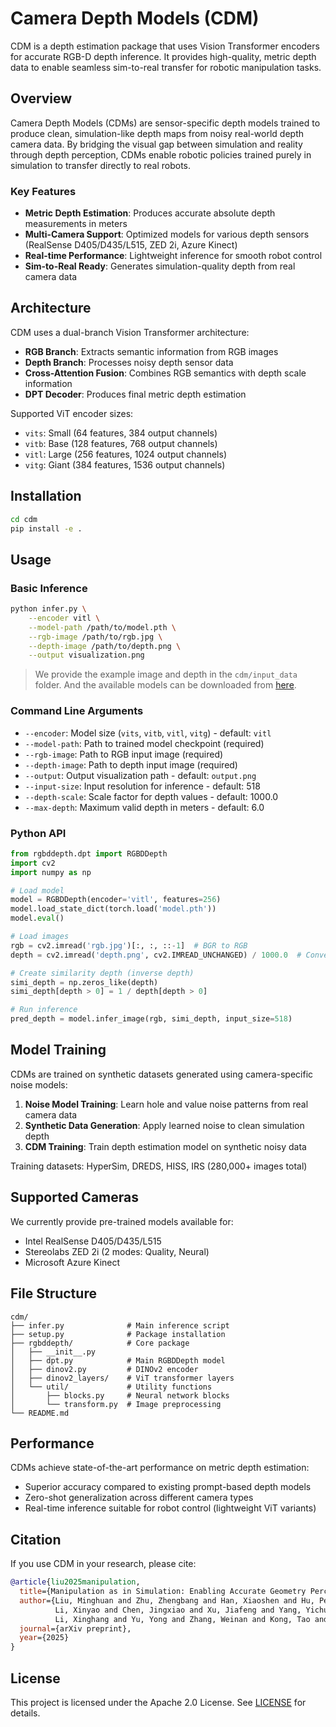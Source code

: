 # Camera Depth Models (CDM)

CDM is a depth estimation package that uses Vision Transformer encoders for accurate RGB-D depth inference. It provides high-quality, metric depth data to enable seamless sim-to-real transfer for robotic manipulation tasks.

## Overview

Camera Depth Models (CDMs) are sensor-specific depth models trained to produce clean, simulation-like depth maps from noisy real-world depth camera data. By bridging the visual gap between simulation and reality through depth perception, CDMs enable robotic policies trained purely in simulation to transfer directly to real robots.

### Key Features

- **Metric Depth Estimation**: Produces accurate absolute depth measurements in meters
- **Multi-Camera Support**: Optimized models for various depth sensors (RealSense D405/D435/L515, ZED 2i, Azure Kinect)  
- **Real-time Performance**: Lightweight inference for smooth robot control
- **Sim-to-Real Ready**: Generates simulation-quality depth from real camera data

## Architecture

CDM uses a dual-branch Vision Transformer architecture:
- **RGB Branch**: Extracts semantic information from RGB images
- **Depth Branch**: Processes noisy depth sensor data  
- **Cross-Attention Fusion**: Combines RGB semantics with depth scale information
- **DPT Decoder**: Produces final metric depth estimation

Supported ViT encoder sizes:
- `vits`: Small (64 features, 384 output channels)
- `vitb`: Base (128 features, 768 output channels) 
- `vitl`: Large (256 features, 1024 output channels)
- `vitg`: Giant (384 features, 1536 output channels)

## Installation

```bash
cd cdm
pip install -e .
```

## Usage

### Basic Inference

```bash
python infer.py \
    --encoder vitl \
    --model-path /path/to/model.pth \
    --rgb-image /path/to/rgb.jpg \
    --depth-image /path/to/depth.png \
    --output visualization.png
```

> We provide the example image and depth in the `cdm/input_data` folder. And the available models can be downloaded from [here](https://huggingface.co/collections/depth-anything/camera-depth-models-68b521181dedd223f4b020db).
### Command Line Arguments

- `--encoder`: Model size (`vits`, `vitb`, `vitl`, `vitg`) - default: `vitl`
- `--model-path`: Path to trained model checkpoint (required)
- `--rgb-image`: Path to RGB input image (required) 
- `--depth-image`: Path to depth input image (required)
- `--output`: Output visualization path - default: `output.png`
- `--input-size`: Input resolution for inference - default: 518
- `--depth-scale`: Scale factor for depth values - default: 1000.0
- `--max-depth`: Maximum valid depth in meters - default: 6.0

### Python API

```python
from rgbddepth.dpt import RGBDDepth
import cv2
import numpy as np

# Load model
model = RGBDDepth(encoder='vitl', features=256)
model.load_state_dict(torch.load('model.pth'))
model.eval()

# Load images
rgb = cv2.imread('rgb.jpg')[:, :, ::-1]  # BGR to RGB
depth = cv2.imread('depth.png', cv2.IMREAD_UNCHANGED) / 1000.0  # Convert to meters

# Create similarity depth (inverse depth)
simi_depth = np.zeros_like(depth)
simi_depth[depth > 0] = 1 / depth[depth > 0]

# Run inference
pred_depth = model.infer_image(rgb, simi_depth, input_size=518)
```

## Model Training

CDMs are trained on synthetic datasets generated using camera-specific noise models:

1. **Noise Model Training**: Learn hole and value noise patterns from real camera data
2. **Synthetic Data Generation**: Apply learned noise to clean simulation depth  
3. **CDM Training**: Train depth estimation model on synthetic noisy data

Training datasets: HyperSim, DREDS, HISS, IRS (280,000+ images total)

## Supported Cameras

We currently provide pre-trained models available for:
- Intel RealSense D405/D435/L515
- Stereolabs ZED 2i (2 modes: Quality, Neural)
- Microsoft Azure Kinect

## File Structure

```
cdm/
├── infer.py              # Main inference script
├── setup.py              # Package installation
├── rgbddepth/            # Core package
│   ├── __init__.py
│   ├── dpt.py            # Main RGBDDepth model
│   ├── dinov2.py         # DINOv2 encoder
│   ├── dinov2_layers/    # ViT transformer layers
│   └── util/             # Utility functions
│       ├── blocks.py     # Neural network blocks
│       └── transform.py  # Image preprocessing
└── README.md
```

## Performance

CDMs achieve state-of-the-art performance on metric depth estimation:
- Superior accuracy compared to existing prompt-based depth models
- Zero-shot generalization across different camera types
- Real-time inference suitable for robot control (lightweight ViT variants)

## Citation

If you use CDM in your research, please cite:

```bibtex
@article{liu2025manipulation,
  title={Manipulation as in Simulation: Enabling Accurate Geometry Perception in Robots},
  author={Liu, Minghuan and Zhu, Zhengbang and Han, Xiaoshen and Hu, Peng and Lin, Haotong and 
          Li, Xinyao and Chen, Jingxiao and Xu, Jiafeng and Yang, Yichu and Lin, Yunfeng and 
          Li, Xinghang and Yu, Yong and Zhang, Weinan and Kong, Tao and Kang, Bingyi},
  journal={arXiv preprint},
  year={2025}
}
```

## License

This project is licensed under the Apache 2.0 License. See [LICENSE](../LICENSE) for details.

